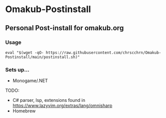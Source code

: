 # Omakub-Postinstall

## Personal Post-install for omakub.org

### Usage
`eval "$(wget -qO- https://raw.githubusercontent.com/chrscchrn/Omakub-Postinstall/main/postinstall.sh)"`

### Sets up...
- Monogame/.NET


TODO:
- C# parser, lsp, extensions found in https://www.lazyvim.org/extras/lang/omnisharp
- Homebrew
